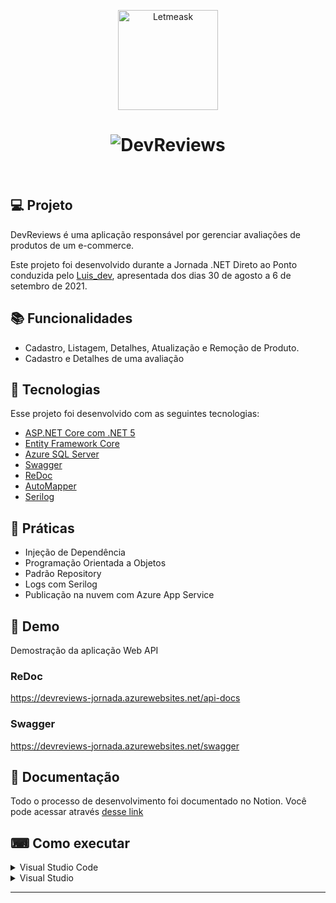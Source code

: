<p align="center">
  <img alt="Letmeask" src="https://user-images.githubusercontent.com/22107794/132960600-bf0a778b-9b48-40b5-8614-4294fcc4ed32.png" width="160px">
</p>

<h1 align="center">
    <img alt="DevReviews" src="https://user-images.githubusercontent.com/22107794/132961965-3c257bf1-7c2b-4b18-b189-cb13b5fd07f6.png" />
</h1>

<br>

## 💻 Projeto

DevReviews é uma aplicação responsável por gerenciar avaliações de produtos de um e-commerce.

Este projeto foi desenvolvido durante a Jornada .NET Direto ao Ponto conduzida pelo [Luis_dev](https://www.instagram.com/luis_dev_ig), apresentada dos dias 30 de agosto a 6 de setembro de 2021.

## 📚 Funcionalidades
- Cadastro, Listagem, Detalhes, Atualização e Remoção de Produto.
- Cadastro e Detalhes de uma avaliação

## 🧪 Tecnologias

Esse projeto foi desenvolvido com as seguintes tecnologias:
- [ASP.NET Core com .NET 5](https://dotnet.microsoft.com/)
- [Entity Framework Core](https://github.com/dotnet/efcore)
- [Azure SQL Server](https://azure.microsoft.com/en-us/products/azure-sql/database/)
- [Swagger](https://swagger.io/)
- [ReDoc](https://github.com/Redocly/redoc)
- [AutoMapper](https://automapper.org/)
- [Serilog](https://serilog.net/)

## 🎉 Práticas

- Injeção de Dependência
- Programação Orientada a Objetos
- Padrão Repository
- Logs com Serilog
- Publicação na nuvem com Azure App Service


## 🚀 Demo
Demostração da aplicação Web API

### ReDoc
https://devreviews-jornada.azurewebsites.net/api-docs

### Swagger
https://devreviews-jornada.azurewebsites.net/swagger

## 📘 Documentação
Todo o processo de desenvolvimento foi documentado no Notion. Você pode acessar através [desse link](https://smoggy-panther-b3a.notion.site/2-edi-o-Jornada-NET-Direto-ao-Ponto-4edb592dfba84fa9b4c45061b290f952)

## ⌨ Como executar

<details>
<summary>Visual Studio Code</summary>

#### Pré-requisitos

* [.NET 5 SDK](https://dotnet.microsoft.com/download/dotnet)
* [Visual Studio Code](https://code.visualstudio.com)
* [C# Extension](https://marketplace.visualstudio.com/items?itemName=ms-vscode.csharp)

#### Passos
1. Abra o diretorio **devreviews\DevReviews.API** no Visual Studio Code.
2. Rode o comando **dotnet run**.

</details>

<details>
<summary>Visual Studio</summary>

#### Pré-requisitos

* [Visual Studio](https://visualstudio.microsoft.com)

#### Steps

1. Abra o diretorio **devreviews\DevReviews.sln** no Visual Studio.
3. Defina o **DevReviews.API** como projeto de inicialização.
4. Aperte **F5**.

</details>

---

